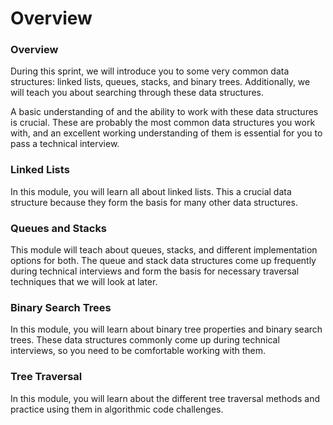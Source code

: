 # Overview

### Overview <a id="overview"></a>

During this sprint, we will introduce you to some very common data structures: linked lists, queues, stacks, and binary trees. Additionally, we will teach you about searching through these data structures.

A basic understanding of and the ability to work with these data structures is crucial. These are probably the most common data structures you work with, and an excellent working understanding of them is essential for you to pass a technical interview.

### Linked Lists <a id="linked-lists"></a>

In this module, you will learn all about linked lists. This a crucial data structure because they form the basis for many other data structures.

### Queues and Stacks <a id="queues-and-stacks"></a>

This module will teach about queues, stacks, and different implementation options for both. The queue and stack data structures come up frequently during technical interviews and form the basis for necessary traversal techniques that we will look at later.

### Binary Search Trees <a id="binary-search-trees"></a>

In this module, you will learn about binary tree properties and binary search trees. These data structures commonly come up during technical interviews, so you need to be comfortable working with them.

### Tree Traversal <a id="tree-traversal"></a>

In this module, you will learn about the different tree traversal methods and practice using them in algorithmic code challenges.

